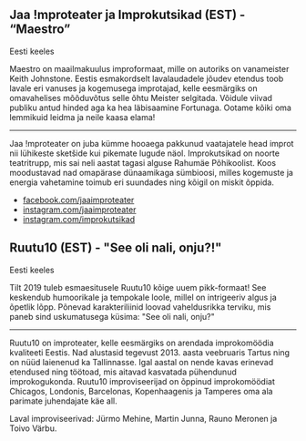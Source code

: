 ## Jaa !mproteater ja Improkutsikad (EST) - “Maestro”

Eesti keeles

Maestro on maailmakuulus improformaat, mille on autoriks on vanameister Keith Johnstone.
Eestis esmakordselt lavalaudadele jõudev etendus toob lavale eri vanuses ja kogemusega improtajad, kelle eesmärgiks on omavahelises mõõduvõtus selle õhtu Meister selgitada. Võidule viivad publiku antud hinded aga ka hea läbisaamine Fortunaga. Ootame kõiki oma lemmikuid leidma ja neile kaasa elama!

---

Jaa !mproteater on juba kümme hooaega pakkunud vaatajatele head improt nii lühikeste sketšide kui pikemate lugude näol. Improkutsikad on noorte teatritrupp, mis sai neli aastat tagasi alguse Rahumäe Põhikoolist. Koos moodustavad nad omapärase dünaamikaga sümbioosi, milles kogemuste ja energia vahetamine toimub eri suundades ning kõigil on miskit õppida. 

- [facebook.com/jaaimproteater](https://facebook.com/jaaimproteater)
- [instagram.com/jaaimproteater](https://instagram.com/jaaimproteater)
- [instagram.com/improkutsikad](https://instagram.com/improkutsikad)

## Ruutu10 (EST) - "See oli nali, onju?!"

Eesti keeles

Tilt 2019 tuleb esmaesitusele Ruutu10 kõige uuem pikk-formaat! See keskendub
humoorikale ja tempokale loole, millel on intrigeeriv algus ja õpetlik lõpp. Põnevad
karakteriliinid loovad vaheldusrikka terviku, mis paneb sind uskumatusega küsima: "See oli
nali, onju?"

---

Ruutu10 on improteater, kelle eesmärgiks on arendada improkomöödia kvaliteeti Eestis.
Nad alustasid tegevust 2013. aasta veebruaris Tartus ning on nüüd laienenud ka
Tallinnasse. Igal aastal on nende kavas erinevad etendused ning töötoad, mis aitavad
kasvatada pühendunud improkogukonda. Ruutu10 improviseerijad on õppinud
improkomöödiat Chicagos, Londonis, Barcelonas, Kopenhaagenis ja Tamperes oma ala
parimate juhendajate käe all.

Laval improviseerivad: Jürmo Mehine, Martin Junna, Rauno Meronen ja Toivo Värbu.
